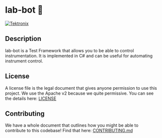 # lab-bot :robot:
[![Tektronix](https://tektronix.github.io/media/TEK-opensource_badge.svg)](https://github.com/tektronix)


## Description
lab-bot is a Test Framework that allows you to be able to control instrumentation. It is implemented in C# and can be useful for automating instrument control.

## License
A license file is the legal document that gives anyone permission to use this project. We use the Apache v2 because we quite permissive. You can see the details here: [LICENSE](LICENSE)

## Contributing
We have a whole document that outlines how you might be able to contribute to this codebase! Find that here: [CONTRIBUTING.md](CONTRIBUTING.md)
